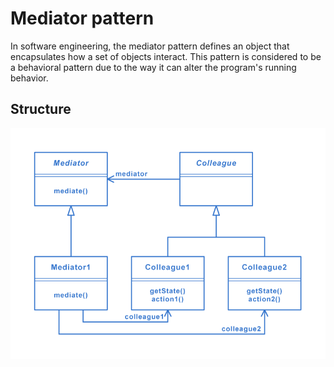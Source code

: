 # Mediator pattern
In software engineering, the mediator pattern defines an object that encapsulates how a set of objects interact. This pattern is considered to be a behavioral pattern due to the way it can alter the program's running behavior.

## Structure
<img src="./Structure.png" />
